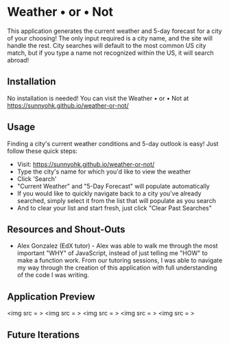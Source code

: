 # Weather • or • Not

This application generates the current weather and 5-day forecast for a city of your choosing! The only input required is a city name, and the site will handle the rest. City searches will default to the most common US city match, but if you type a name not recognized within the US, it will search abroad! 


## Installation 

No installation is needed! You can visit the Weather • or • Not at https://sunnyohk.github.io/weather-or-not/


## Usage 

Finding a city's current weather conditions and 5-day outlook is easy! Just follow these quick steps:

- Visit: https://sunnyohk.github.io/weather-or-not/
- Type the city's name for which you'd like to view the weather
- Click 'Search'
- "Current Weather" and "5-Day Forecast" will populate automatically 
- If you would like to quickly navigate back to a city you've already searched, simply select it from the list that will populate as you search
- And to clear your list and start fresh, just click "Clear Past Searches"


## Resources and Shout-Outs
- Alex Gonzalez (EdX tutor) - Alex was able to walk me through the most important "WHY" of JavaScript, instead of just telling me "HOW" to make a function work. From our tutoring sessions, I was able to navigate my way through the creation of this application with full understanding of the code I was writing.


## Application Preview

<img src = >
<img src = >
<img src = >
<img src = >
<img src = >


## Future Iterations